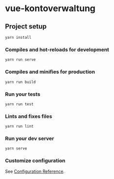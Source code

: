 # vue-kontoverwaltung

## Project setup
```
yarn install
```

### Compiles and hot-reloads for development
```
yarn run serve
```

### Compiles and minifies for production
```
yarn run build
```

### Run your tests
```
yarn run test
```

### Lints and fixes files
```
yarn run lint
```

### Run your dev server
```
yarn serve
```

### Customize configuration
See [Configuration Reference](https://cli.vuejs.org/config/).
